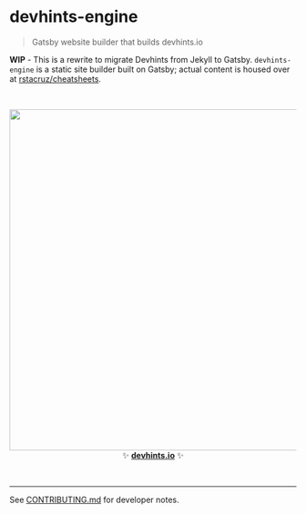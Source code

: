 # devhints-engine

> Gatsby website builder that builds devhints.io

**WIP** - This is a rewrite to migrate Devhints from Jekyll to Gatsby. `devhints-engine` is a static site builder built on Gatsby; actual content is housed over at [rstacruz/cheatsheets](https://github.com/rstacruz/cheatsheets).

<br>

<p align='center'>
<a href='https://devhints.io/'><img src='https://github.com/rstacruz/cheatsheets/raw/master/_docs/images/screenshot.png' width=600></a>
<br>
✨ <b><a href='https://devhints.io/'>devhints.io</a></b> ✨
</p>

<br>

---

See [CONTRIBUTING.md](CONTRIBUTING.md) for developer notes.
